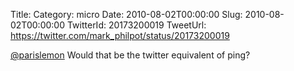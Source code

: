 Title: 
Category: micro
Date: 2010-08-02T00:00:00
Slug: 2010-08-02T00:00:00
TwitterId: 20173200019
TweetUrl: https://twitter.com/mark_philpot/status/20173200019

[@parislemon](https://twitter.com/parislemon) Would that be the twitter equivalent of ping?